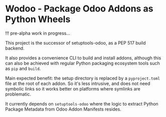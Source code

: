 # Wodoo - Package Odoo Addons as Python Wheels

!!! pre-alpha work in progress...

This project is the successor of setuptools-odoo, as a PEP 517 build backend.

It also provides a convenience CLI to build and install addons, although
this can also be achieved with regular Python packaging ecosystem tools
such as `pip` and `build`.

Main expected benefit: the setup directory is replaced by
a `pyproject.toml` file at the root of each addon. So it's less intrusive,
and does not need symbolic links so it works better on platforms where
symlinks are problematic.

It currently depends on `setuptools-odoo` where the logic to extract
Python Package Metadata from Odoo Addon Manifests resides.

